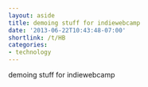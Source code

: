 ```yaml
---
layout: aside
title: demoing stuff for indiewebcamp
date: '2013-06-22T10:43:48-07:00'
shortlink: /t/HB
categories:
- technology
---
```


demoing stuff for indiewebcamp
